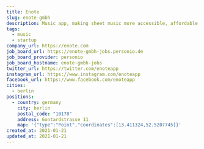```yaml
---
title: Enote
slug: enote-gmbh
description: Music app, making sheet music more accessible, affordable and powerful.
tags:
  - music
  - startup
company_url: https://enote.com
job_board_url: https://enote-gmbh-jobs.personio.de
job_board_provider: personio
job_board_hostname: enote-gmbh-jobs
twitter_url: https://twitter.com/enoteapp
instagram_url: https://www.instagram.com/enoteapp
facebook_url: https://www.facebook.com/enoteapp
cities:
  - berlin
positions:
  - country: germany
    city: berlin
    postal_code: "10178"
    address: Gontardstrasse 11
    map: '{"type":"Point","coordinates":[13.411324,52.5207745]}'
created_at: 2021-01-21
updated_at: 2021-01-21
---
```

